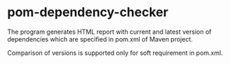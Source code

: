 # pom-dependency-checker
The program generates HTML report with current and latest version of dependencies which are specified in pom.xml of Maven project.

Comparison of versions is supported only for soft requirement in pom.xml.

